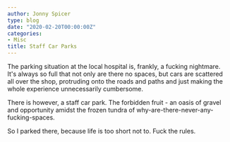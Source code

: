 ```yaml
---
author: Jonny Spicer
type: blog
date: "2020-02-20T00:00:00Z"
categories:
- Misc
title: Staff Car Parks
---
```

The parking situation at the local hospital is, frankly, a fucking nightmare. It's always so full that not only are there no spaces, but cars are scattered all over the shop, protruding onto the
roads and paths and just making the whole experience unnecessarily cumbersome.

There is however, a staff car park. The forbidden fruit - an oasis of gravel and opportunity amidst
the frozen tundra of why-are-there-never-any-fucking-spaces.

So I parked there, because life is too short not to. Fuck the rules.

